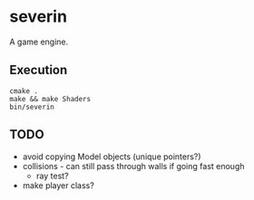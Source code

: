 # severin

A game engine.

## Execution
```
cmake .
make && make Shaders
bin/severin
```

## TODO
* avoid copying Model objects (unique pointers?)
* collisions - can still pass through walls if going fast enough
  * ray test?
* make player class?
